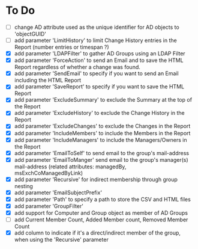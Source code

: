 # To Do

- [ ] change AD attribute used as the unique identifier for AD objects to 'objectGUID'
- [ ] add parameter 'LimitHistory' to limit Change History entries in the Report (number entries or timespan ?)
- [x] add parameter 'LDAPFilter' to gather AD Groups using an LDAP Filter
- [x] add parameter 'ForceAction' to send an Email and to save the HTML Report regardless of whether a change was found.
- [x] add parameter 'SendEmail' to specify if you want to send an Email including the HTML Report
- [x] add parameter 'SaveReport' to specify if you want to save the HTML Report
- [x] add parameter 'ExcludeSummary' to exclude the Summary at the top of the Report
- [x] add parameter 'ExcludeHistory' to exclude the Change History in the Report
- [x] add parameter 'ExcludeChanges' to exclude the Changes in the Report
- [x] add parameter 'IncludeMembers' to include the Members in the Report
- [x] add parameter 'IncludeManagers' to include the Managers/Owners in the Report
- [x] add parameter 'EmailToSelf' to send email to the group's mail-address
- [x] add parameter 'EmailToManger' send email to the group's manager(s) mail-address (related attributes: managedBy, msExchCoManagedByLink)
- [x] add parameter 'Recursive' for indirect membership through group nesting
- [x] add parameter 'EmailSubjectPrefix'
- [x] add parameter 'Path' to specify a path to store the CSV and HTML files
- [x] add parameter 'GroupFilter'
- [x] add support for Computer and Group object as member of AD Groups
- [ ] add Current Member Count, Added Member count, Removed Member Count
- [x] add column to indicate if it's a direct/indirect member of the group, when using the 'Recursive' parameter
